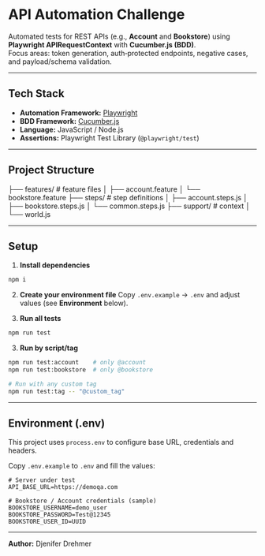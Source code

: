 # API Automation Challenge 

Automated tests for REST APIs (e.g., **Account** and **Bookstore**) using **Playwright APIRequestContext** with **Cucumber.js (BDD)**.  
Focus areas: token generation, auth‑protected endpoints, negative cases, and payload/schema validation.

---

## Tech Stack

* **Automation Framework:** [Playwright](https://playwright.dev/)
* **BDD Framework:** [Cucumber.js](https://cucumber.io/docs/cucumber/api/?lang=javascript)
* **Language:** JavaScript / Node.js
* **Assertions:** Playwright Test Library (`@playwright/test`)

---

## Project Structure

├── features/               # feature files
│   ├── account.feature
│   └── bookstore.feature
├── steps/                  # step definitions
│   ├── account.steps.js
│   ├── bookstore.steps.js
│   └── common.steps.js
├── support/                # context
│   └── world.js

---

## Setup

1) **Install dependencies**
```bash
npm i
```

2) **Create your environment file**
Copy `.env.example` → `.env` and adjust values (see **Environment** below).

3) **Run all tests**
```bash
npm run test
```

3) **Run by script/tag**
```bash
npm run test:account    # only @account
npm run test:bookstore  # only @bookstore

# Run with any custom tag
npm run test:tag -- "@custom_tag"
```

---

## Environment (.env)
This project uses `process.env` to configure base URL, credentials and headers.

Copy `.env.example` to `.env` and fill the values:

```
# Server under test
API_BASE_URL=https://demoqa.com

# Bookstore / Account credentials (sample)
BOOKSTORE_USERNAME=demo_user
BOOKSTORE_PASSWORD=Test@12345
BOOKSTORE_USER_ID=UUID
```

---

**Author:** Djenifer Drehmer